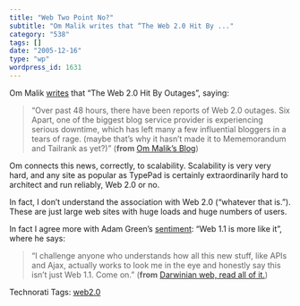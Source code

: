 ```yaml
---
title: "Web Two Point No?"
subtitle: "Om Malik writes that “The Web 2.0 Hit By ..."
category: "538"
tags: []
date: "2005-12-16"
type: "wp"
wordpress_id: 1631
---
```

Om Malik [writes](http://gigaom.com/2005/12/16/the-web-20-hit-by-outages/) that “The Web 2.0 Hit By Outages”, saying:

> “Over past 48 hours, there have been reports of Web 2.0 outages. Six Apart, one of the biggest blog service provider is experiencing serious downtime, which has left many a few influential bloggers in a tears of rage. (maybe that’s why it hasn’t made it to Mememorandum and Tailrank as yet?)” (**from** [Om Malik’s Blog](http://gigaom.com/2005/12/16/the-web-20-hit-by-outages/))

Om connects this news, correctly, to scalability. Scalability is very very hard, and any site as popular as TypePad is certainly extraordinarily hard to architect and run reliably, Web 2.0 or no.

In fact, I don’t understand the association with Web 2.0 (“whatever that is.”). These are just large web sites with huge loads and huge numbers of users. 

In fact I agree more with Adam Green’s [sentiment](http://darwinianweb.com/archive/2005/136.html): “Web 1.1 is more like it”, where he says:

> “I challenge anyone who understands how all this new stuff, like APIs and Ajax, actually works to look me in the eye and honestly say this isn’t just Web 1.1. Come on.” (**from** [Darwinian web, read all of it.](http://darwinianweb.com/archive/2005/136.html))

Technorati Tags: [web2.0](http://www.technorati.com/tag/web2.0)